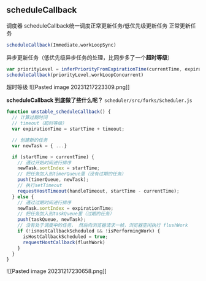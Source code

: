 ## scheduleCallback
调度器 scheduleCallback统一调度正常更新任务/低优先级更新任务
正常更新任务
```jsx
scheduleCallback(Immediate,workLoopSync)
```
异步更新任务（低优先级异步任务的处理，比同步多了一个**超时等级**）
```jsx
var priorityLevel = inferPriorityFromExpirationTime(currentTime, expirationTime);
scheduleCallback(priorityLevel,workLoopConcurrent)
```
超时等级
![[Pasted image 20231217223309.png]]

**scheduleCallback 到底做了些什么呢？**
`scheduler/src/forks/Scheduler.js`
```jsx
function unstable_scheduleCallback() {
  // 计算过期时间
  // timeout（超时等级）
  var expirationTime = startTime + timeout;

  // 创建新的任务
  var newTask = { ...}

  if (startTime > currentTime) {
    // 通过开始时间进行排序
    newTask.sortIndex = startTime;
    // 把任务加入到timerQueue里（没有过期的任务）
    push(timerQueue, newTask);
    // 执行setTimeout
    requestHostTimeout(handleTimeout, startTime - currentTime);
  } else {
    // 通过过期时间进行排序
    newTask.sortIndex = expirationTime;
    // 把任务加入到taskQueue里（过期的任务）
    push(taskQueue, newTask);
    // 没有处于调度中的任务， 然后向浏览器请求一帧，浏览器空闲执行 flushWork
    if (!isHostCallbackScheduled && !isPerformingWork) {
      isHostCallbackScheduled = true;
      requestHostCallback(flushWork)
    }
  }
}
```
![[Pasted image 20231217230658.png]]
